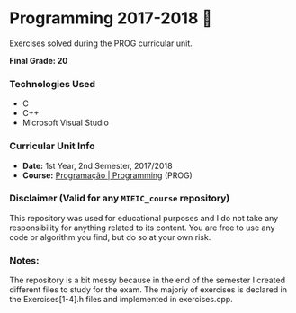 # Programming 2017-2018 :file_folder:

Exercises solved during the PROG curricular unit.

**Final Grade: 20**

### Technologies Used
* C
* C++
* Microsoft Visual Studio

### Curricular Unit Info
* **Date:** 1st Year, 2nd Semester, 2017/2018
* **Course:** [Programação | Programming](https://sigarra.up.pt/feup/pt/ucurr_geral.ficha_uc_view?pv_ocorrencia_id=399883 "PROG") (PROG)

### Disclaimer (Valid for any `MIEIC_course` repository)
This repository was used for educational purposes and I do not take any responsibility for anything related to its content. You are free to use any code or algorithm you find, but do so at your own risk.

### Notes:
The repository is a bit messy because in the end of the semester I created different files to study for the exam. The majoriy of exercises is declared in the Exercises[1-4].h files and implemented in exercises.cpp.
